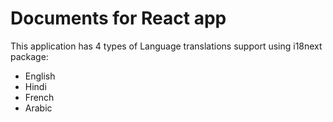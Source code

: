 # Documents for React app

This application has 4 types of Language translations support using i18next package:
- English
- Hindi 
- French
- Arabic